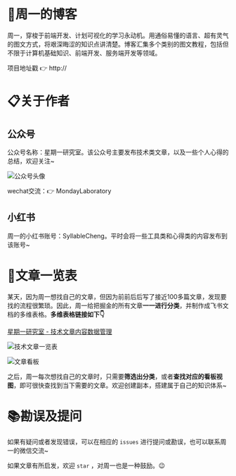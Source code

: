 # 📑周一的博客

周一，穿梭于前端开发、计划可视化的学习永动机。用通俗易懂的语言、超有灵气的图文方式，将艰深晦涩的知识点讲清楚。博客汇集多个类别的图文教程，包括但不限于计算机基础知识、前端开发、服务端开发等领域。

项目地址戳 👉 http://

# 📋关于作者

## 公众号

公众号名称：星期一研究室。该公众号主要发布技术类文章，以及一些个人心得的总结，欢迎关注~

![公众号头像](https://mondaylab-1309616765.cos.ap-shanghai.myqcloud.com/06-%E7%A2%8E%E7%A2%8E%E5%BF%B5%E4%B8%AA%E4%BA%BA%E6%88%90%E9%95%BF/01-%E5%A4%8D%E7%9B%98%E6%80%BB%E7%BB%93%E7%B1%BB/github-blog/%E5%85%AC%E4%BC%97%E5%8F%B7%E5%A4%B4%E5%83%8F(1)(1).jpg)

wechat交流：👉 MondayLaboratory

## 小红书

周一的小红书账号：SyllableCheng。平时会将一些工具类和心得类的内容发布到该账号~

# 📝文章一览表

某天，因为周一想找自己的文章，但因为前前后后写了接近100多篇文章，发现要找的流程很繁琐。因此，周一给把掘金的所有文章**一一进行分类**，并制作成飞书文档的多维表格。**多维表格链接如下👇**

[星期一研究室 - 技术文章内容数据管理](https://pzfqk98jn1.feishu.cn/base/bascnhUqPGQOh5KqLj3P0TjdFLf?table=tblaRSp6ROhtrp1p&view=vewIDfJwhm)

![技术文章一览表](https://mondaylab-1309616765.cos.ap-shanghai.myqcloud.com/06-%E7%A2%8E%E7%A2%8E%E5%BF%B5%E4%B8%AA%E4%BA%BA%E6%88%90%E9%95%BF/01-%E5%A4%8D%E7%9B%98%E6%80%BB%E7%BB%93%E7%B1%BB/github-blog/%E6%8A%80%E6%9C%AF%E6%96%87%E7%AB%A0%E4%B8%80%E8%A7%88%E8%A1%A8.png)

![文章看板](https://mondaylab-1309616765.cos.ap-shanghai.myqcloud.com/06-%E7%A2%8E%E7%A2%8E%E5%BF%B5%E4%B8%AA%E4%BA%BA%E6%88%90%E9%95%BF/01-%E5%A4%8D%E7%9B%98%E6%80%BB%E7%BB%93%E7%B1%BB/github-blog/%E6%96%87%E7%AB%A0%E7%9C%8B%E6%9D%BF.png)

之后，周一每次想找自己的文章时，只需要**筛选出分类**，或者**查找对应的看板视图**，即可很快查找到当下需要的文章。欢迎创建副本，搭建属于自己的知识体系~

# 📚勘误及提问

如果有疑问或者发现错误，可以在相应的 `issues` 进行提问或勘误，也可以联系周一的微信交流~

如果文章有所启发，欢迎 `star` ，对周一也是一种鼓励。😉



